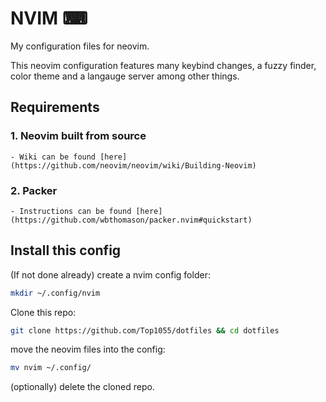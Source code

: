 # NVIM ⌨
My configuration files for neovim.

This neovim configuration features many keybind changes, a fuzzy finder, color theme and a langauge server among other things.

## Requirements
### 1. Neovim built from source
    - Wiki can be found [here](https://github.com/neovim/neovim/wiki/Building-Neovim)
### 2. Packer
    - Instructions can be found [here](https://github.com/wbthomason/packer.nvim#quickstart)

## Install this config
(If not done already) create a nvim config folder:
```bash
mkdir ~/.config/nvim
```

Clone this repo:
```bash
git clone https://github.com/Top1055/dotfiles && cd dotfiles
```

move the neovim files into the config:
```bash
mv nvim ~/.config/
```

(optionally) delete the cloned repo.